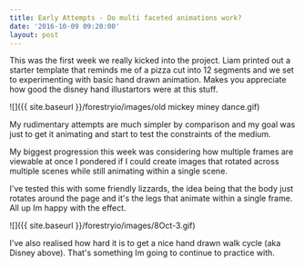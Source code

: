 ```yaml
---
title: Early Attempts - Do multi faceted animations work?
date: '2016-10-09 09:20:00'
layout: post
---
```

This was the first week we really kicked into the project. Liam printed out a starter template that reminds me of a pizza cut into 12 segments and we set to experimenting with basic hand drawn animation. Makes you appreciate how good the disney hand illustartors were at this stuff.

![]({{ site.baseurl }}/forestryio/images/old mickey miney dance.gif)

My rudimentary attempts are much simpler by comparison and my goal was just to get it animating and start to test the constraints of the medium.

My biggest progression this week was considering how multiple frames are viewable at once I pondered if I could create images that rotated across multiple scenes while still animating within a single scene.

I've tested this with some friendly lizzards, the idea being that the body just rotates around the page and it's the legs that animate within a single frame. All up Im happy with the effect.

![]({{ site.baseurl }}/forestryio/images/8Oct-3.gif)

I've also realised how hard it is to get a nice hand drawn walk cycle (aka Disney above). That's something Im going to continue to practice with.








